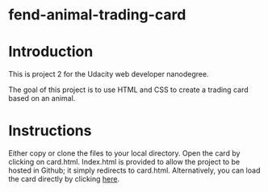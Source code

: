# fend-animal-trading-card

# Introduction
This is project 2 for the Udacity web developer nanodegree.

The goal of this project is to use HTML and CSS to create a trading card based on an animal.

# Instructions

Either copy or clone the files to your local directory. Open the card by clicking on card.html. Index.html is provided to allow the project to be hosted in Github; it simply redirects to card.html.
Alternatively, you can load the card directly by clicking [here](https://velcromagnon.github.io/fend-animal-trading-cards/).